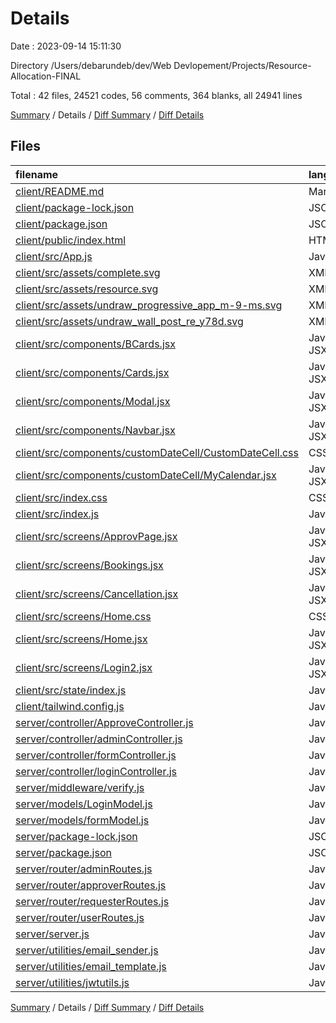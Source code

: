 # Details

Date : 2023-09-14 15:11:30

Directory /Users/debarundeb/dev/Web Devlopement/Projects/Resource-Allocation-FINAL

Total : 42 files,  24521 codes, 56 comments, 364 blanks, all 24941 lines

[Summary](results.md) / Details / [Diff Summary](diff.md) / [Diff Details](diff-details.md)

## Files
| filename | language | code | comment | blank | total |
| :--- | :--- | ---: | ---: | ---: | ---: |
| [client/README.md](/client/README.md) | Markdown | 38 | 0 | 33 | 71 |
| [client/package-lock.json](/client/package-lock.json) | JSON | 19,893 | 0 | 1 | 19,894 |
| [client/package.json](/client/package.json) | JSON | 67 | 0 | 1 | 68 |
| [client/public/index.html](/client/public/index.html) | HTML | 23 | 24 | 1 | 48 |
| [client/src/App.js](/client/src/App.js) | JavaScript | 150 | 0 | 3 | 153 |
| [client/src/assets/complete.svg](/client/src/assets/complete.svg) | XML | 1 | 0 | 0 | 1 |
| [client/src/assets/resource.svg](/client/src/assets/resource.svg) | XML | 1 | 0 | 0 | 1 |
| [client/src/assets/undraw_progressive_app_m-9-ms.svg](/client/src/assets/undraw_progressive_app_m-9-ms.svg) | XML | 1 | 0 | 0 | 1 |
| [client/src/assets/undraw_wall_post_re_y78d.svg](/client/src/assets/undraw_wall_post_re_y78d.svg) | XML | 1 | 0 | 0 | 1 |
| [client/src/components/BCards.jsx](/client/src/components/BCards.jsx) | JavaScript JSX | 50 | 0 | 3 | 53 |
| [client/src/components/Cards.jsx](/client/src/components/Cards.jsx) | JavaScript JSX | 30 | 0 | 3 | 33 |
| [client/src/components/Modal.jsx](/client/src/components/Modal.jsx) | JavaScript JSX | 463 | 5 | 25 | 493 |
| [client/src/components/Navbar.jsx](/client/src/components/Navbar.jsx) | JavaScript JSX | 74 | 3 | 6 | 83 |
| [client/src/components/customDateCell/CustomDateCell.css](/client/src/components/customDateCell/CustomDateCell.css) | CSS | 16 | 0 | 3 | 19 |
| [client/src/components/customDateCell/MyCalendar.jsx](/client/src/components/customDateCell/MyCalendar.jsx) | JavaScript JSX | 33 | 2 | 5 | 40 |
| [client/src/index.css](/client/src/index.css) | CSS | 3 | 0 | 3 | 6 |
| [client/src/index.js](/client/src/index.js) | JavaScript | 38 | 0 | 2 | 40 |
| [client/src/screens/ApprovPage.jsx](/client/src/screens/ApprovPage.jsx) | JavaScript JSX | 119 | 0 | 5 | 124 |
| [client/src/screens/Bookings.jsx](/client/src/screens/Bookings.jsx) | JavaScript JSX | 88 | 0 | 3 | 91 |
| [client/src/screens/Cancellation.jsx](/client/src/screens/Cancellation.jsx) | JavaScript JSX | 61 | 0 | 3 | 64 |
| [client/src/screens/Home.css](/client/src/screens/Home.css) | CSS | 8 | 0 | 1 | 9 |
| [client/src/screens/Home.jsx](/client/src/screens/Home.jsx) | JavaScript JSX | 54 | 0 | 7 | 61 |
| [client/src/screens/Login2.jsx](/client/src/screens/Login2.jsx) | JavaScript JSX | 108 | 3 | 8 | 119 |
| [client/src/state/index.js](/client/src/state/index.js) | JavaScript | 25 | 0 | 4 | 29 |
| [client/tailwind.config.js](/client/tailwind.config.js) | JavaScript | 11 | 1 | 1 | 13 |
| [server/controller/ApproveController.js](/server/controller/ApproveController.js) | JavaScript | 35 | 4 | 8 | 47 |
| [server/controller/adminController.js](/server/controller/adminController.js) | JavaScript | 33 | 0 | 4 | 37 |
| [server/controller/formController.js](/server/controller/formController.js) | JavaScript | 91 | 1 | 8 | 100 |
| [server/controller/loginController.js](/server/controller/loginController.js) | JavaScript | 95 | 7 | 17 | 119 |
| [server/middleware/verify.js](/server/middleware/verify.js) | JavaScript | 29 | 3 | 3 | 35 |
| [server/models/LoginModel.js](/server/models/LoginModel.js) | JavaScript | 54 | 0 | 3 | 57 |
| [server/models/formModel.js](/server/models/formModel.js) | JavaScript | 95 | 0 | 4 | 99 |
| [server/package-lock.json](/server/package-lock.json) | JSON | 2,025 | 0 | 1 | 2,026 |
| [server/package.json](/server/package.json) | JSON | 27 | 0 | 1 | 28 |
| [server/router/adminRoutes.js](/server/router/adminRoutes.js) | JavaScript | 7 | 0 | 2 | 9 |
| [server/router/approverRoutes.js](/server/router/approverRoutes.js) | JavaScript | 6 | 0 | 4 | 10 |
| [server/router/requesterRoutes.js](/server/router/requesterRoutes.js) | JavaScript | 11 | 1 | 7 | 19 |
| [server/router/userRoutes.js](/server/router/userRoutes.js) | JavaScript | 9 | 0 | 1 | 10 |
| [server/server.js](/server/server.js) | JavaScript | 35 | 0 | 7 | 42 |
| [server/utilities/email_sender.js](/server/utilities/email_sender.js) | JavaScript | 8 | 2 | 4 | 14 |
| [server/utilities/email_template.js](/server/utilities/email_template.js) | JavaScript | 584 | 0 | 165 | 749 |
| [server/utilities/jwtutils.js](/server/utilities/jwtutils.js) | JavaScript | 21 | 0 | 4 | 25 |

[Summary](results.md) / Details / [Diff Summary](diff.md) / [Diff Details](diff-details.md)